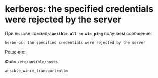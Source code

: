 # kerberos: the specified credentials were rejected by the server
При вызове команды **`ansible all -m win_ping`** получаем сообщение:
```
kerberos: the specified credentials were rejected by the server
```
Решение:

Файл `/etc/ansible/hosts`
```
ansible_winrm_transport=ntlm
```

